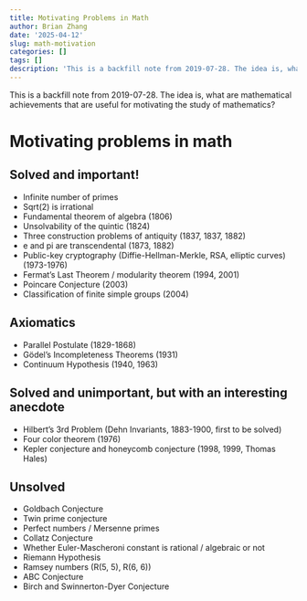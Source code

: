 ```yaml
---
title: Motivating Problems in Math
author: Brian Zhang
date: '2025-04-12'
slug: math-motivation
categories: []
tags: []
description: 'This is a backfill note from 2019-07-28. The idea is, what are mathematical achievements that are useful for motivating the study of mathematics?'
---
```


This is a backfill note from 2019-07-28. The idea is, what are mathematical achievements that are useful for motivating the study of mathematics?

# Motivating problems in math

## Solved and important!
- Infinite number of primes
- Sqrt(2) is irrational
- Fundamental theorem of algebra (1806)
- Unsolvability of the quintic (1824)
- Three construction problems of antiquity (1837, 1837, 1882)
- e and pi are transcendental (1873, 1882)
- Public-key cryptography (Diffie-Hellman-Merkle, RSA, elliptic curves) (1973-1976)
- Fermat’s Last Theorem / modularity theorem (1994, 2001)
- Poincare Conjecture (2003)
- Classification of finite simple groups (2004)

## Axiomatics
- Parallel Postulate (1829-1868)
- Gödel’s Incompleteness Theorems (1931)
- Continuum Hypothesis (1940, 1963)

## Solved and unimportant, but with an interesting anecdote
- Hilbert’s 3rd Problem (Dehn Invariants, 1883-1900, first to be solved)
- Four color theorem (1976)
- Kepler conjecture and honeycomb conjecture (1998, 1999, Thomas Hales)

## Unsolved
- Goldbach Conjecture
- Twin prime conjecture
- Perfect numbers / Mersenne primes
- Collatz Conjecture
- Whether Euler-Mascheroni constant is rational / algebraic or not
- Riemann Hypothesis
- Ramsey numbers (R(5, 5), R(6, 6))
- ABC Conjecture
- Birch and Swinnerton-Dyer Conjecture
